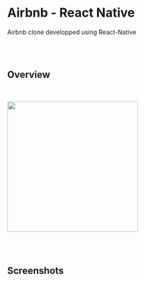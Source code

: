 # Airbnb - React Native

Airbnb clone developped using React-Native

<br>
<br>

## Overview

<br>

<p>
	<img src="https://github.com/AchillePasquier/airbnb-reactnative/blob/main/demo-airbnb.gif" width="300">
</p>

<br>
<br>

## Screenshots
